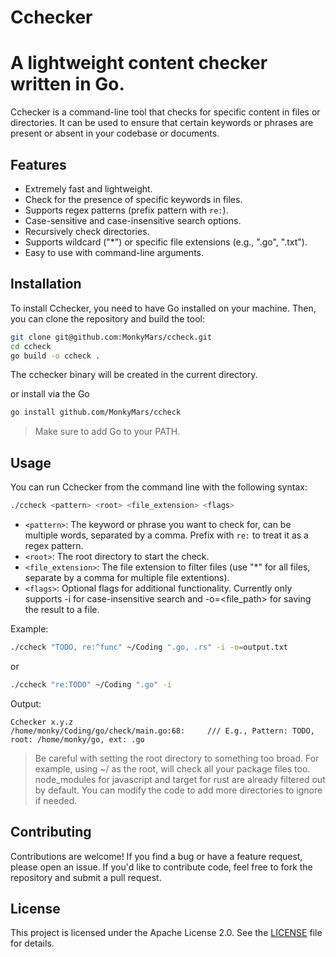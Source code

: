 # Cchecker
# A lightweight content checker written in Go.

Cchecker is a command-line tool that checks for specific content in files or directories. It can be used to ensure that certain keywords or phrases are present or absent in your codebase or documents.

## Features
- Extremely fast and lightweight.
- Check for the presence of specific keywords in files.
- Supports regex patterns (prefix pattern with `re:`).
- Case-sensitive and case-insensitive search options.
- Recursively check directories.
- Supports wildcard ("*") or specific file extensions (e.g., ".go", ".txt").
- Easy to use with command-line arguments.

## Installation
To install Cchecker, you need to have Go installed on your machine. Then, you can clone the repository and build the tool:
```bash
git clone git@github.com:MonkyMars/ccheck.git
cd ccheck
go build -o ccheck .
```

The cchecker binary will be created in the current directory.

or install via the Go
```bash
go install github.com/MonkyMars/ccheck
```

> Make sure to add Go to your PATH.

## Usage
You can run Cchecker from the command line with the following syntax:
```bash
./ccheck <pattern> <root> <file_extension> <flags>
```

- `<pattern>`: The keyword or phrase you want to check for, can be multiple words, separated by a comma. Prefix with `re:` to treat it as a regex pattern.
- `<root>`: The root directory to start the check.
- `<file_extension>`: The file extension to filter files (use "*" for all files, separate by a comma for multiple file extentions).
- `<flags>`: Optional flags for additional functionality. Currently only supports -i for case-insensitive search and -o=<file_path> for saving the result to a file.

Example:
```bash
./ccheck "TODO, re:^func" ~/Coding ".go, .rs" -i -o=output.txt
```
or
```bash
./ccheck "re:TODO" ~/Coding ".go" -i
```

Output:
```
Cchecker x.y.z
/home/monky/Coding/go/check/main.go:68: 	/// E.g., Pattern: TODO, root: /home/monky/go, ext: .go
```


> Be careful with setting the root directory to something too broad. For example, using ~/ as the root, will check all your package files too. node_modules for javascript and target for rust are already filtered out by default. You can modify the code to add more directories to ignore if needed.

## Contributing
Contributions are welcome! If you find a bug or have a feature request, please open an issue. If you'd like to contribute code, feel free to fork the repository and submit a pull request.

## License
This project is licensed under the Apache License 2.0. See the [LICENSE](LICENSE) file for details.
